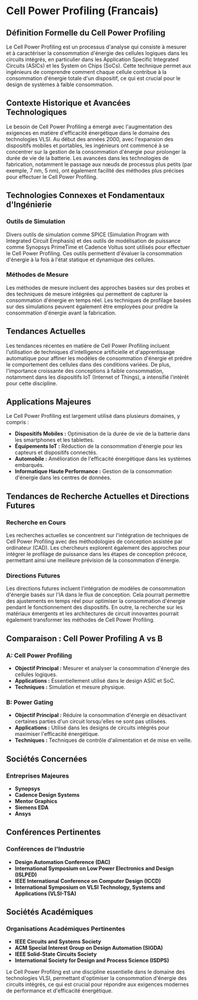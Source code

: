 # Cell Power Profiling (Francais)

## Définition Formelle du Cell Power Profiling

Le Cell Power Profiling est un processus d'analyse qui consiste à mesurer et à caractériser la consommation d'énergie des cellules logiques dans les circuits intégrés, en particulier dans les Application Specific Integrated Circuits (ASICs) et les System on Chips (SoCs). Cette technique permet aux ingénieurs de comprendre comment chaque cellule contribue à la consommation d'énergie totale d'un dispositif, ce qui est crucial pour le design de systèmes à faible consommation.

## Contexte Historique et Avancées Technologiques

Le besoin de Cell Power Profiling a émergé avec l'augmentation des exigences en matière d'efficacité énergétique dans le domaine des technologies VLSI. Au début des années 2000, avec l'expansion des dispositifs mobiles et portables, les ingénieurs ont commencé à se concentrer sur la gestion de la consommation d'énergie pour prolonger la durée de vie de la batterie. Les avancées dans les technologies de fabrication, notamment le passage aux nœuds de processus plus petits (par exemple, 7 nm, 5 nm), ont également facilité des méthodes plus précises pour effectuer le Cell Power Profiling.

## Technologies Connexes et Fondamentaux d'Ingénierie

### Outils de Simulation

Divers outils de simulation comme SPICE (Simulation Program with Integrated Circuit Emphasis) et des outils de modélisation de puissance comme Synopsys PrimeTime et Cadence Voltus sont utilisés pour effectuer le Cell Power Profiling. Ces outils permettent d'évaluer la consommation d'énergie à la fois à l'état statique et dynamique des cellules.

### Méthodes de Mesure

Les méthodes de mesure incluent des approches basées sur des probes et des techniques de mesure intégrées qui permettent de capturer la consommation d'énergie en temps réel. Les techniques de profilage basées sur des simulations peuvent également être employées pour prédire la consommation d'énergie avant la fabrication.

## Tendances Actuelles

Les tendances récentes en matière de Cell Power Profiling incluent l'utilisation de techniques d'intelligence artificielle et d'apprentissage automatique pour affiner les modèles de consommation d'énergie et prédire le comportement des cellules dans des conditions variées. De plus, l'importance croissante des conceptions à faible consommation, notamment dans les dispositifs IoT (Internet of Things), a intensifié l'intérêt pour cette discipline.

## Applications Majeures

Le Cell Power Profiling est largement utilisé dans plusieurs domaines, y compris :

- **Dispositifs Mobiles :** Optimisation de la durée de vie de la batterie dans les smartphones et les tablettes.
- **Équipements IoT :** Réduction de la consommation d'énergie pour les capteurs et dispositifs connectés.
- **Automobile :** Amélioration de l'efficacité énergétique dans les systèmes embarqués.
- **Informatique Haute Performance :** Gestion de la consommation d'énergie dans les centres de données.

## Tendances de Recherche Actuelles et Directions Futures

### Recherche en Cours

Les recherches actuelles se concentrent sur l'intégration de techniques de Cell Power Profiling avec des méthodologies de conception assistée par ordinateur (CAD). Les chercheurs explorent également des approches pour intégrer le profilage de puissance dans les étapes de conception précoce, permettant ainsi une meilleure prévision de la consommation d'énergie.

### Directions Futures

Les directions futures incluent l'intégration de modèles de consommation d'énergie basés sur l'IA dans le flux de conception. Cela pourrait permettre des ajustements en temps réel pour optimiser la consommation d'énergie pendant le fonctionnement des dispositifs. En outre, la recherche sur les matériaux émergents et les architectures de circuit innovantes pourrait également transformer les méthodes de Cell Power Profiling.

## Comparaison : Cell Power Profiling A vs B

### A: Cell Power Profiling

- **Objectif Principal :** Mesurer et analyser la consommation d'énergie des cellules logiques.
- **Applications :** Essentiellement utilisé dans le design ASIC et SoC.
- **Techniques :** Simulation et mesure physique.

### B: Power Gating

- **Objectif Principal :** Réduire la consommation d'énergie en désactivant certaines parties d'un circuit lorsqu'elles ne sont pas utilisées.
- **Applications :** Utilisé dans les designs de circuits intégrés pour maximiser l'efficacité énergétique.
- **Techniques :** Techniques de contrôle d'alimentation et de mise en veille.

## Sociétés Concernées

### Entreprises Majeures

- **Synopsys**
- **Cadence Design Systems**
- **Mentor Graphics**
- **Siemens EDA**
- **Ansys**

## Conférences Pertinentes

### Conférences de l'Industrie

- **Design Automation Conference (DAC)**
- **International Symposium on Low Power Electronics and Design (ISLPED)**
- **IEEE International Conference on Computer Design (ICCD)**
- **International Symposium on VLSI Technology, Systems and Applications (VLSI-TSA)**

## Sociétés Académiques

### Organisations Académiques Pertinentes

- **IEEE Circuits and Systems Society**
- **ACM Special Interest Group on Design Automation (SIGDA)**
- **IEEE Solid-State Circuits Society**
- **International Society for Design and Process Science (ISDPS)**

Le Cell Power Profiling est une discipline essentielle dans le domaine des technologies VLSI, permettant d'optimiser la consommation d'énergie des circuits intégrés, ce qui est crucial pour répondre aux exigences modernes de performance et d'efficacité énergétique.